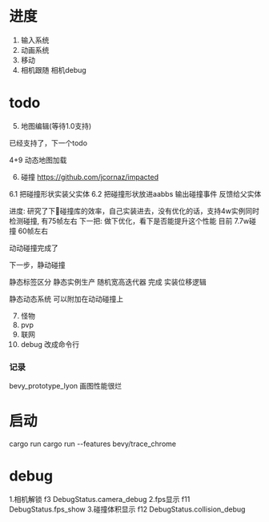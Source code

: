 
# 进度
1. 输入系统
2. 动画系统
3. 移动
4. 相机跟随  相机debug


# todo
5. 地图编辑(等待1.0支持)

已经支持了，下一个todo

4+9 动态地图加载



6. 碰撞
https://github.com/jcornaz/impacted

6.1 把碰撞形状实装父实体
6.2 把碰撞形状放进aabbs 输出碰撞事件 反馈给父实体

进度:
研究了下🥦碰撞库的效率，自己实装进去，没有优化的话，支持4w实例同时检测碰撞, 有75帧左右
下一把:
做下优化，看下是否能提升这个性能
目前  7.7w碰撞  60帧左右

动动碰撞完成了


下一步，静动碰撞

静态标签区分
静态实例生产
    随机宽高迭代器 完成
    实装位移逻辑
    
静态动态系统  可以附加在动动碰撞上






7. 怪物
8. pvp
9. 联网
10. debug 改成命令行

### 记录
bevy_prototype_lyon 画图性能很烂




# 启动
cargo run
cargo run --features bevy/trace_chrome


# debug

1.相机解锁 f3 DebugStatus.camera_debug
2.fps显示 f11 DebugStatus.fps_show
3.碰撞体积显示 f12   DebugStatus.collision_debug




